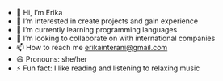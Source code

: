 - 👋 Hi, I’m Erika
- 👀 I’m interested in create projects and gain experience
- 🌱 I’m currently learning programming languages
- 💞️ I’m looking to collaborate on with international companies
- 📫 How to reach me erikainterani@gmail.com
- 😄 Pronouns: she/her
- ⚡ Fun fact: I like reading and listening to relaxing music

<!---
erikamagalhaes/erikamagalhaes is a ✨ special ✨ repository because its `README.md` (this file) appears on your GitHub profile.
You can click the Preview link to take a look at your changes.
--->
